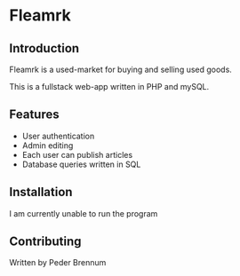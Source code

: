 # Fleamrk


## Introduction

Fleamrk is a used-market for buying and selling used goods.

This is a fullstack web-app written in PHP and mySQL.

## Features

* User authentication
* Admin editing
* Each user can publish articles
* Database queries written in SQL

## Installation

I am currently unable to run the program

## Contributing
Written by Peder Brennum

